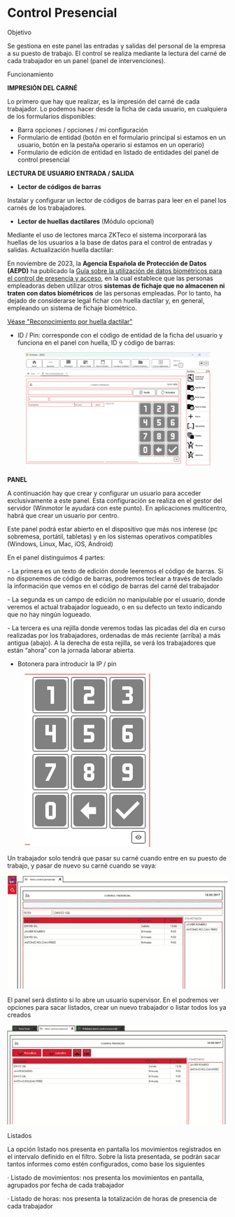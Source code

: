 # Control Presencial

Objetivo

Se gestiona en este panel las entradas y salidas del personal de la empresa a su puesto de trabajo. El control se realiza mediante la lectura del carné de cada trabajador en un panel (panel de intervenciones).

Funcionamiento

**IMPRESIÓN DEL CARNÉ**

Lo primero que hay que realizar, es la impresión del carné de cada trabajador. Lo podemos hacer desde la ficha de cada usuario, en cualquiera de los formularios disponibles:

* Barra opciones / opciones / mi configuración
* Formulario de entidad (botón en el formulario principal si estamos en un usuario, botón en la pestaña operario si estamos en un operario)
* Formulario de edición de entidad en listado de entidades del panel de control presencial

**LECTURA DE USUARIO ENTRADA / SALIDA**

* **Lector de códigos de barras**

Instalar y configurar un lector de códigos de barras para leer en el panel los carnés de los trabajadores.

* **Lector de huellas dactilares** (Módulo opcional)

Mediante el uso de lectores marca ZKTeco el sistema incorporará las huellas de los usuarios a la base de datos para el control de entradas y salidas. Actualización huella dactilar:

En noviembre de 2023, la **Agencia Española de Protección de Datos (AEPD)** ha publicado la [Guía sobre la utilización de datos biométricos para el control de presencia y acceso](https://www.aepd.es/documento/guia-control-presencia-biometrico-nov-2023.pdf), en la cual establece que las personas empleadoras deben utilizar otros **sistemas de fichaje que no almacenen ni traten con datos biométricos** de las personas empleadas. Por lo tanto, ha dejado de considerarse legal fichar con huella dactilar y, en general, empleando un sistema de fichaje biométrico.

[Véase "Reconocimiento por huella dactilar"](control-presencial/reconocimiento-por-huella-dactilar.md)

* ID / Pin: corresponde con el código de entidad de la ficha del usuario y funciona en el panel con huella, ID y código de barras:

<figure><img src="../../.gitbook/assets/imagen.png" alt=""><figcaption></figcaption></figure>

**PANEL**

A continuación hay que crear y configurar un usuario para acceder exclusivamente a este panel. Esta configuración se realiza en el gestor del servidor (Winmotor le ayudará con este punto). En aplicaciones multicentro, habrá que crear un usuario por centro.

Este panel podrá estar abierto en el dispositivo que más nos interese (pc sobremesa, portátil, tabletas) y en los sistemas operativos compatibles (Windows, Linux, Mac, iOS, Android)

En el panel distinguimos 4 partes:

\- La primera es un texto de edición donde leeremos el código de barras. Si no disponemos de código de barras, podremos teclear a través de teclado la información que vemos en el código de barras del carné del trabajador

\- La segunda es un campo de edición no manipulable por el usuario, donde veremos el actual trabajador logueado, o en su defecto un texto indicando que no hay ningún logueado.

\- La tercera es una rejilla donde veremos todas las picadas del día en curso realizadas por los trabajadores, ordenadas de más reciente (arriba) a más antigua (abajo). A la derecha de esta rejilla, se verá los trabajadores que están “ahora” con la jornada laborar abierta.

* Botonera para introducir la IP / pin

<figure><img src="../../.gitbook/assets/imagen (284).png" alt=""><figcaption></figcaption></figure>

Un trabajador solo tendrá que pasar su carné cuando entre en su puesto de trabajo, y pasar de nuevo su carné cuando se vaya:

![](<../../.gitbook/assets/image (22).png>)

El panel será distinto si lo abre un usuario supervisor. En el podremos ver opciones para sacar listados, crear un nuevo trabajador o listar todos los ya creados

![](<../../.gitbook/assets/image (23).png>)

Listados

La opción listado nos presenta en pantalla los movimientos registrados en el intervalo definido en el filtro. Sobre la lista presentada, se podrán sacar tantos informes como estén configurados, como base los siguientes

· Listado de movimientos: nos presenta los movimientos en pantalla, agrupados por fecha de cada trabajador

· Listado de horas: nos presenta la totalización de horas de presencia de cada trabajador
